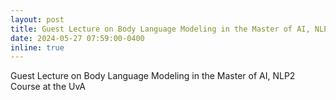 ```yaml
---
layout: post
title: Guest Lecture on Body Language Modeling in the Master of AI, NLP2 Course at the UvA
date: 2024-05-27 07:59:00-0400
inline: true
---
```

Guest Lecture on Body Language Modeling in the Master of AI, NLP2 Course at the UvA